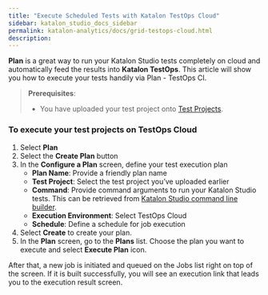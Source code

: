```yaml
---
title: "Execute Scheduled Tests with Katalon TestOps Cloud" 
sidebar: katalon_studio_docs_sidebar
permalink: katalon-analytics/docs/grid-testops-cloud.html 
description: 
---
```


**Plan** is a great way to run your Katalon Studio tests completely on cloud and automatically feed the results into **Katalon TestOps**.
This article will show you how to execute your tests handily via Plan - TestOps CI.

> **Prerequisites**:
>
> * You have uploaded your test project onto [Test Projects](code-repo.html).

### To execute your test projects on TestOps Cloud

1. Select **Plan**
2. Select the **Create Plan** button
3. In the **Configure a Plan** screen, define your test execution plan
    * **Plan Name**: Provide a friendly plan name
    * **Test Project**: Select the test project you’ve uploaded earlier
    * **Command**: Provide command arguments to run your Katalon Studio tests. This can be retrieved from [Katalon Studio command line builder](https://docs.katalon.com/katalon-studio/docs/console-mode-execution.html#katalon-command-line-options).
    * **Execution Environment**: Select TestOps Cloud
    * **Schedule**: Define a schedule for job execution
4. Select **Create** to create your plan.
5. In the **Plan** screen, go to the **Plans** list. Choose the plan you want to execute and select **Execute Plan** icon.

After that, a new job is initiated and queued on the Jobs list right on top of the screen. If it is built successfully, you will see an execution link that leads you to the execution result screen.
